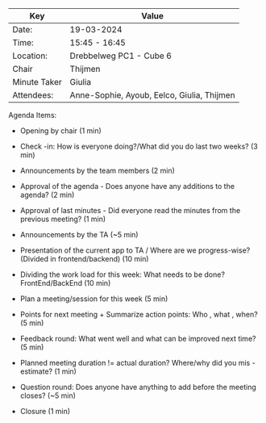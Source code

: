 | Key | Value |
| --- | --- |
| Date: | 19-03-2024 |
| Time: | 15:45 - 16:45 |
| Location: | Drebbelweg PC1 - Cube 6 |
| Chair | Thijmen |
| Minute Taker | Giulia |
| Attendees: | Anne-Sophie, Ayoub, Eelco, Giulia, Thijmen |

Agenda Items:

- Opening by chair (1 min)
- Check -in: How is everyone doing?/What did you do last two weeks? (3 min)
- Announcements by the team members (2 min)

- Approval of the agenda - Does anyone have any additions to the agenda? (2 min)
- Approval of last minutes - Did everyone read the minutes from the previous meeting? (1 min)
  
- Announcements by the TA (~5 min)
- Presentation of the current app to TA / Where are we progress-wise? (Divided in frontend/backend) (10 min)

- Dividing the work load for this week: What needs to be done? FrontEnd/BackEnd (10 min)
- Plan a meeting/session for this week (5 min)
- Points for next meeting + Summarize action points: Who , what , when? (5 min)

- Feedback round: What went well and what can be improved next time? (5 min)
- Planned meeting duration != actual duration? Where/why did you mis -estimate? (1 min)
- Question round: Does anyone have anything to add before the meeting closes? (~5 min)
- Closure (1 min)
